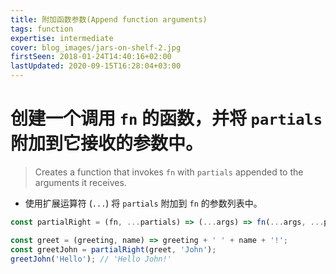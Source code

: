 ```yaml
---
title: 附加函数参数(Append function arguments)
tags: function
expertise: intermediate
cover: blog_images/jars-on-shelf-2.jpg
firstSeen: 2018-01-24T14:40:16+02:00
lastUpdated: 2020-09-15T16:28:04+03:00
---
```


# 创建一个调用 `fn` 的函数，并将 `partials` 附加到它接收的参数中。
> Creates a function that invokes `fn` with `partials` appended to the arguments it receives.

- 使用扩展运算符 (`...`) 将 `partials` 附加到 `fn` 的参数列表中。

```js
const partialRight = (fn, ...partials) => (...args) => fn(...args, ...partials);
```

```js
const greet = (greeting, name) => greeting + ' ' + name + '!';
const greetJohn = partialRight(greet, 'John');
greetJohn('Hello'); // 'Hello John!'
```
